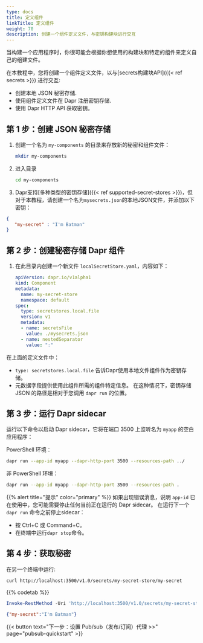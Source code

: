 ```yaml
---
type: docs
title: 定义组件
linkTitle: 定义组件
weight: 70
description: 创建一个组件定义文件，与密钥构建块进行交互
---
```


当构建一个应用程序时，你很可能会根据你想使用的构建块和特定的组件来定义自己的组建文件。

在本教程中，您将创建一个组件定义文件，以与[secrets构建块API]({{< ref secrets >}}) 进行交互:

- 创建本地 JSON 秘密存储.
- 使用组件定义文件在 Dapr 注册密钥存储.
- 使用 Dapr HTTP API 获取密钥。

## 第 1 步：创建 JSON 秘密存储

1. 创建一个名为 `my-components` 的目录来存放新的秘密和组件文件：

   ```bash
   mkdir my-components
   ```

2. 进入目录

   ```bash
   cd my-components
   ```

3. Dapr支持[多种类型的密钥存储]({{< ref supported-secret-stores >}})，但对于本教程，请创建一个名为`mysecrets.json`的本地JSON文件，并添加以下密钥：

```json
{
   "my-secret" : "I'm Batman"
}
```

## 第 2 步：创建秘密存储 Dapr 组件

1. 在此目录内创建一个新文件 `localSecretStore.yaml`，内容如下：

   ```yaml
   apiVersion: dapr.io/v1alpha1
   kind: Component
   metadata:
     name: my-secret-store
     namespace: default
   spec:
     type: secretstores.local.file
     version: v1
     metadata:
     - name: secretsFile
       value: ./mysecrets.json
     - name: nestedSeparator
       value: ":"
   ```

在上面的定义文件中：

- `type: secretstores.local.file` 告诉Dapr使用本地文件组件作为密钥存储。
- 元数据字段提供使用此组件所需的组件特定信息。 在这种情况下，密钥存储 JSON 的路径是相对于您调用 `dapr run` 的位置。

## 第 3 步：运行 Dapr sidecar

运行以下命令以启动 Dapr sidecar，它将在端口 3500 上监听名为 `myapp` 的空白应用程序：

PowerShell 环境：

```bash
dapr run --app-id myapp --dapr-http-port 3500 --resources-path ../
```

非 PowerShell 环境：

```bash
dapr run --app-id myapp --dapr-http-port 3500 --resources-path .
```

{{% alert title="提示" color="primary" %}}
如果出现错误消息，说明 `app-id` 已在使用中，您可能需要停止任何当前正在运行的 Dapr sidecar。 在运行下一个 `dapr run` 命令之前停止sidecar：

- 按 Ctrl+C 或 Command+C。
- 在终端中运行`dapr stop`命令。



## 第 4 步：获取秘密

在另一个终端中运行:



```bash
curl http://localhost:3500/v1.0/secrets/my-secret-store/my-secret
```



{{% codetab %}}

```powershell
Invoke-RestMethod -Uri 'http://localhost:3500/v1.0/secrets/my-secret-store/my-secret'
```





```json
{"my-secret":"I'm Batman"}
```

{{< button text="下一步：设置 Pub/sub（发布/订阅）代理 >>" page="pubsub-quickstart" >}}
